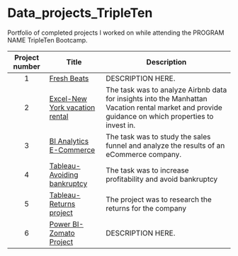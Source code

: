 # Data_projects_TripleTen

Portfolio of completed projects I worked on while attending the PROGRAM NAME TripleTen Bootcamp.

| Project number | Title | Description |
| :-----------: | ----------- |----------- |
| 1 | [Fresh Beats](https://github.com/Jayrob832/Data_projects_TripleTen/blob/3fd09e6a624cb9b36af79d44a115c46a42786229/Fresh%20Beats%20Project/READ%20ME.md)| DESCRIPTION HERE. |
| 2 | [Excel-New York vacation rental ](https://docs.google.com/spreadsheets/d/1S-cSl-Qjao_dMw-1bwVYW2BLg1cAcLIh/edit?usp=drive_link&ouid=105475623621398518007&rtpof=true&sd=true) | The task was to analyze Airbnb data for insights into the Manhattan Vacation rental market and provide guidance on which properties to invest in. |
| 3 | [BI Analytics E-Commerce](https://docs.google.com/spreadsheets/d/1RqPCMdy1s8kSzJxiboXpJFNa5wx34sXpYUjx_7NozQA/edit?usp=sharing)|The task was to study the sales funnel and analyze the results of an eCommerce company. |
| 4 | [Tableau-Avoiding bankruptcy](https://public.tableau.com/shared/HYRFKHMHY?:display_count=n&:origin=viz_share_link) | The task was to increase profitability and avoid bankruptcy |
| 5 | [Tableau-Returns project](https://youtu.be/-ZFgP-qWeKQ?si=P-O36N0QhMOpec3B) | The project was to research the returns for the company |
| 6 | [Power BI-Zomato Project](https://github.com/Jayrob832/Data_projects_TripleTen/blob/fa5b68913ba473a1e49bd122f17c812ca35c2497/Food%20Delivery%20Project/Food%20Delivery%20Project/READ%20ME.md) | DESCRIPTION HERE. | 

